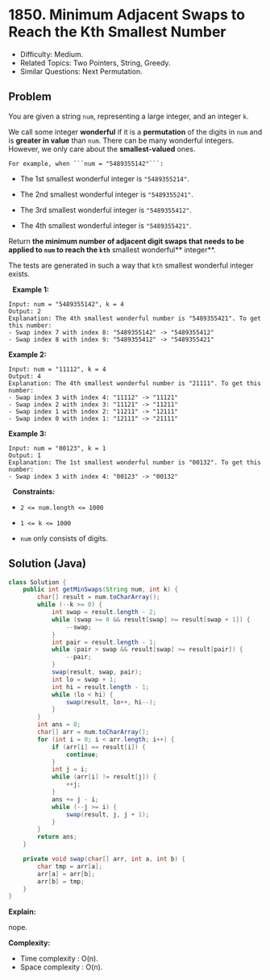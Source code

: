 # 1850. Minimum Adjacent Swaps to Reach the Kth Smallest Number

- Difficulty: Medium.
- Related Topics: Two Pointers, String, Greedy.
- Similar Questions: Next Permutation.

## Problem

You are given a string ```num```, representing a large integer, and an integer ```k```.

We call some integer **wonderful** if it is a **permutation** of the digits in ```num``` and is **greater in value** than ```num```. There can be many wonderful integers. However, we only care about the **smallest-valued** ones.


	For example, when ```num = "5489355142"```:

	
		
- The 1st smallest wonderful integer is ```"5489355214"```.
		
- The 2nd smallest wonderful integer is ```"5489355241"```.
		
- The 3rd smallest wonderful integer is ```"5489355412"```.
		
- The 4th smallest wonderful integer is ```"5489355421"```.
	
	


Return **the **minimum number of adjacent digit swaps** that needs to be applied to **```num```** to reach the **```kth```**** smallest wonderful** integer**.

The tests are generated in such a way that ```kth``` smallest wonderful integer exists.

 
**Example 1:**

```
Input: num = "5489355142", k = 4
Output: 2
Explanation: The 4th smallest wonderful number is "5489355421". To get this number:
- Swap index 7 with index 8: "5489355142" -> "5489355412"
- Swap index 8 with index 9: "5489355412" -> "5489355421"
```

**Example 2:**

```
Input: num = "11112", k = 4
Output: 4
Explanation: The 4th smallest wonderful number is "21111". To get this number:
- Swap index 3 with index 4: "11112" -> "11121"
- Swap index 2 with index 3: "11121" -> "11211"
- Swap index 1 with index 2: "11211" -> "12111"
- Swap index 0 with index 1: "12111" -> "21111"
```

**Example 3:**

```
Input: num = "00123", k = 1
Output: 1
Explanation: The 1st smallest wonderful number is "00132". To get this number:
- Swap index 3 with index 4: "00123" -> "00132"
```

 
**Constraints:**


	
- ```2 <= num.length <= 1000```
	
- ```1 <= k <= 1000```
	
- ```num``` only consists of digits.



## Solution (Java)

```java
class Solution {
    public int getMinSwaps(String num, int k) {
        char[] result = num.toCharArray();
        while (--k >= 0) {
            int swap = result.length - 2;
            while (swap >= 0 && result[swap] >= result[swap + 1]) {
                --swap;
            }
            int pair = result.length - 1;
            while (pair > swap && result[swap] >= result[pair]) {
                --pair;
            }
            swap(result, swap, pair);
            int lo = swap + 1;
            int hi = result.length - 1;
            while (lo < hi) {
                swap(result, lo++, hi--);
            }
        }
        int ans = 0;
        char[] arr = num.toCharArray();
        for (int i = 0; i < arr.length; i++) {
            if (arr[i] == result[i]) {
                continue;
            }
            int j = i;
            while (arr[i] != result[j]) {
                ++j;
            }
            ans += j - i;
            while (--j >= i) {
                swap(result, j, j + 1);
            }
        }
        return ans;
    }

    private void swap(char[] arr, int a, int b) {
        char tmp = arr[a];
        arr[a] = arr[b];
        arr[b] = tmp;
    }
}
```

**Explain:**

nope.

**Complexity:**

* Time complexity : O(n).
* Space complexity : O(n).

